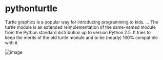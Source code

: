 # pythonturtle
Turtle graphics is a popular way for introducing programming to kids. ... The turtle module is an extended reimplementation of the same-named module from the Python standard distribution up to version Python 2.5. It tries to keep the merits of the old turtle module and to be (nearly) 100% compatible with it.

![image](https://user-images.githubusercontent.com/43513062/140656139-6a2d93f3-ea47-4d19-8fba-d23e37f883e2.png)
